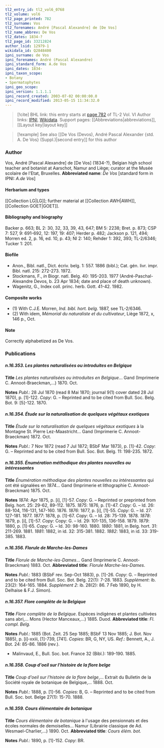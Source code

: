```yaml
---
tl2_entry_id: tl2_vol6_0768
tl2_volume: vol6
tl2_page_printed: 782
tl2_surname: Vos
tl2_forenames: André [Pascal Alexandre] de [De Vos]
tl2_name_abbrev: De Vos
tl2_dates: 1834-?
tl2_page_id: 33212824
author_lsid: 12979-1
wikidata_id: Q2848400
ipni_surname: de Vos
ipni_forenames: André (Pascal Alexandre)
ipni_standard_form: A.de Vos
ipni_dates: 1834-
ipni_taxon_scope: 
- Botany
- Spermatophytes
ipni_geo_scope: 
ipni_version: 1.1.1.1
ipni_record_created: 2003-07-02 00:00:00.0
ipni_record_modified: 2013-05-15 11:34:32.0
---
```


> [!cite] BHL link: this entry starts at [page 782](https://www.biodiversitylibrary.org/page/33212824) of TL-2 Vol. VI
> Author links: [IPNI](https://www.ipni.org/a/12979-1), [Wikidata](https://www.wikidata.org/wiki/Q2848400). Support pages: [[Abbreviations|abbreviations]], [[Layout key|layout key]]

> [!example] See also [[De Vos (Devos), André Pascal Alexander {std. A. De Vos} (Suppl.)|second entry]] for this author

### Author

Vos, André \[Pascal Alexandre\] de \[De Vos\] (1834-?), Belgian high school teacher and botanist at Aarschot, Namur and Liège; curator at the Musée scolaire de l'Etat, Bruxelles. 
**Abbreviated name**: *De Vos* \[standard form in IPNI: *A.de Vos*\]

#### Herbarium and types

[[Collection LG|LG]]; further material at [[Collection AWH|AWH]], [[Collection GOET|GOET]].

#### Bibliography and biography

Backer p. 663; BL 2: 30, 32, 33, 39, 43, 647; BM 5: 2238; Bret. p. 873; CSP 7: 527, 9: 691-692, 12: 197, 19: 407; Herder p. 482; Jackson p. 121, 494; Morren ed. 2, p. 16, ed. 10, p. 43; NI 2: 140; Rehder 1: 392, 393; TL-2/6346; Tucker 1: 201.

#### Biofile

- Anon., Bibl. natl., Dict. écriv. belg. 1: 557. 1886 (bibl.); Cat. gén. livr. impr. Bibl. natl. 215: 272-273. 1972.
- Stockmans, F., *in* Biogr. natl. Belg. 40: 195-203. 1977 (André-Paschal-Alexandre Devos, b. 23 Apr 1834; date and place of death unknown).
- Wagenitz, G., Index coll. princ. herb. Gott. 41-42. 1982.

#### Composite works

- (1) With C.J.E. Morren, *Ind. bibl. hort. belg.* 1887, see TL-2/6346.
- (2) With idem, *Mémorial du naturaliste et du cultivateur*, Liège 1872, x, 146 p., Oct.

#### Note

Correctly alphabetized as De Vos.

### Publications

##### n.16.353. Les plantes naturalisées ou introduites en Belgique

**Title**
*Les plantes naturalisées ou introduites en Belgique*... Gand (Imprimerie C. Annoot-Braeckman,...) 1870. Oct.

**Notes**
*Publ*.: 28 Jul 1870 (read 8 Mai 1870; journal 9(1) cover dated 28 Jul 1870), p. \[1\]-122.
*Copy*: G. – Reprinted and to be cited from Bull. Soc. Belg. Bot. 9: \[5\]-122. 1870.

##### n.16.354. Étude sur la naturalisation de quelques végétaux exotiques

**Title**
*Étude sur la naturalisation de quelques végétaux exotiques* à la Montagne St. Pierre Lez-Maastricht... Gand (Imprimerie C. Annoot-Braeckman) 1872. Oct.

**Notes**
*Publ*.: 7 Nov 1872 (read 7 Jul 1872; BSbF Mar 1873), p. \[1\]-42. *Copy*: G. – Reprinted and to be cited from Bull. Soc. Bot. Belg. 11: 198-235. 1872.

##### n.16.355. Énumération méthodique des plantes nouvelles ou intéressantes

**Title**
*Énumération méthodique des plantes nouvelles ou intéressantes* qui ont été signalées en *1874*... Gand (Imprimerie et lithographie C. Annoot-Braeckman) 1875. Oct.

**Notes**
*1874*: Apr 1875, p. \[i\], \[1\]-57. *Copy*: G. – Reprinted or preprinted from Belg. hort. 25: 29-62, 89-112. 1875.
*1875*: 1876, p. \[1\]-47. *Copy*: G. – Id. 26: 88-104, 116-131, 147-160. 1876.
*1876*: 1877, p. \[i\], \[1\]-55. *Copy*: G. – Id. 27: 127-181. 1877.
*1877*: 1878, p. \[1\]-67. *Copy*: G. – Id. 28: 75-139. 1878.
*1878*: 1879, p. \[i\], \[1\]-57. *Copy*: Copy: G. – Id. 29: 101-135, 136-158. 1879.
*1879*: 1880, p. \[1\]-65. *Copy*: G. – Id. 30: 98-160. 1880.
*1880*: 1881, in Belg. hort. 31: 211-269. 1881.
*1881*: 1882, in id. 32: 315-381. 1882.
*1882*: 1883, in id. 33: 319-385. 1883.

##### n.16.356. Florule de Marche-les-Dames

**Title**
*Florule de Marche-les-Dames*... Gand (Imprimerie C. Annoot-Braeckman) 1883. Oct.
**Abbreviated title**: *Florule Marche-les-Dames*.

**Notes**
*Publ*.: 1883 (BSbF rev. Sep-Oct 1883), p. \[1\]-26. *Copy*: G. – Reprinted and to be cited from Bull. Soc. Bot. Belg. 22(1): 7-28. 1883.
*Supplément*: ib. 23(2): 164-165. 1884.
*Supplément 2*: ib. 28(2): 86. 7 Feb 1890, by H. Delhaise & F.J. Simon).

##### n.16.357. Flore complète de la Belgique

**Title**
*Flore complète de la Belgique*. Espèces indigènes et plantes cultivées sans abri,... Mons (Hector Manceaux,...) 1885. Duod.
**Abbreviated title**: *Fl. compl. Belg.*

**Notes**
*Publ*.: 1885 (Bot. Zeit. 25 Sep 1885; BSbF 13 Nov 1885; J. Bot. Nov 1885), p. \[i\]-xxiii, \[1\]-739, \[741\]. *Copies*: BR, G, NY, US.
*Ref*.: Bennett, A., J. Bot. 24: 85-86. 1886 (rev.).
- Malinvaud, E., Bull. Soc. bot. France 32 (Bibl.): 189-190. 1885.

##### n.16.358. Coup d'oeil sur l'histoire de la flore belge

**Title**
*Coup d'oeil sur l'histoire de la flore belge*,... Extrait du Bulletin de la Société royale de botanique de Belgique,... 1888. Oct.

**Notes**
*Publ*.: 1888, p. \[1\]-56. *Copies*: B, G. – Reprinted and to be cited from Bull. Soc. bot. Belge 27(1): 15-70. 1888.

##### n.16.359. Cours élémentaire de botanique

**Title**
*Cours élémentaire de botanique* à l'usage des pensionnats et des écoles normales de demoiselles... Namur (Librairie classique de Ad. Wesmael-Charlier,...) 1890. Oct.
**Abbreviated title**: *Cours élém. bot.*

**Notes**
*Publ*.: 1890, p. \[1\]-152. *Copy*: BR.

